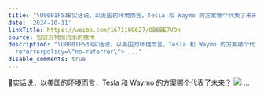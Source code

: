 ```yaml
---
title: "\U0001F53B实话说，以美国的环境而言，Tesla 和 Waymo 的方案哪个代表了未来？ [图片]"
date: '2024-10-11'
linkTitle: https://weibo.com/1671109627/OB6BE7VDh
source: 包容万物恒河水的微博
description: "\U0001F53B实话说，以美国的环境而言，Tesla 和 Waymo 的方案哪个代表了未来？ <img style=\"\" src=\"https://tvax2.sinaimg.cn/large/639b1bfbly1huivts0xm9j22mg2qpnpf.jpg\"
  referrerpolicy=\"no-referrer\"> ..."
disable_comments: true
---
```

🔻实话说，以美国的环境而言，Tesla 和 Waymo 的方案哪个代表了未来？ <img style="" src="https://tvax2.sinaimg.cn/large/639b1bfbly1huivts0xm9j22mg2qpnpf.jpg" referrerpolicy="no-referrer"> ...